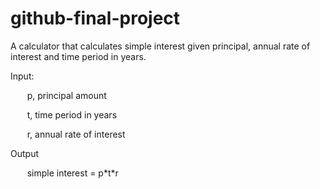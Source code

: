 # github-final-project

A calculator that calculates simple interest given principal, annual rate of interest and time period in years.


Input:
   
&ensp; &nbsp; &nbsp; p, principal amount
  
&ensp; &nbsp; &nbsp; t, time period in years
  
&ensp; &nbsp; &nbsp; r, annual rate of interest

Output

&ensp; &nbsp; &nbsp; simple interest = p\*t\*r
